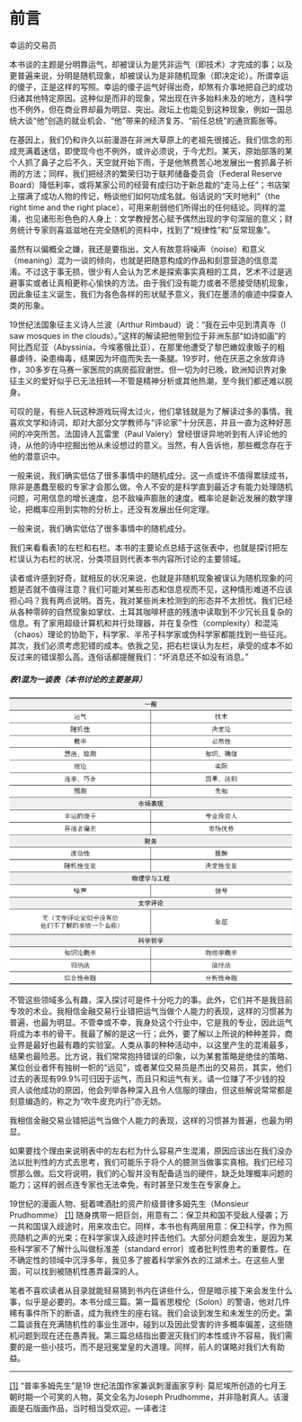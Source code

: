 # 前言  
幸运的交易员  


本书谈的主题是分明靠运气，却被误认为是凭非运气（即技术）才完成的事；以及更普遍来说，分明是随机现象，却被误认为是非随机现象（即决定论）。所谓幸运的傻子，正是这样的写照。幸运的傻子运气好得出奇，却煞有介事地把自己的成功归诸其他特定原因。这种似是而非的现象，常出现在许多始料未及的地方，连科学也不例外，但在商业界却最为明显、突出。政坛上也能见到这种现象，例如一国总统大谈“他”创造的就业机会、“他”带来的经济复苏、“前任总统”的通货膨胀等。

在基因上，我们仍和许久以前漫游在非洲大草原上的老祖先很接近。我们信念的形成充满着迷信，即使现今也不例外，或许必须说，于今尤烈。某天，原始部落的某个人抓了鼻子之后不久，天空就开始下雨，于是他煞费苦心地发展出一套抓鼻子祈雨的方法；同样，我们把经济的繁荣归功于联邦储备委员会（Federal Reserve Board）降低利率，或将某家公司的经营有成归功于新总裁的“走马上任”；书店架上摆满了成功人物的传记，畅谈他们如何功成名就。俗话说的“天时地利”（the right time and the right place），可用来削弱他们所得出的任何结论。同样的混淆，也见诸形形色色的人身上：文学教授苦心赋予偶然出现的字句深层的意义；财务统计专家则喜滋滋地在完全随机的资料中，找到了“规律性”和“反常现象”。

虽然有以偏概全之嫌，我还是要指出，文人有故意将噪声（noise）和意义（meaning）混为一谈的倾向，也就是把随意构成的作品和刻意营造的信息混淆。不过这于事无损，很少有人会认为艺术是探索事实真相的工具，艺术不过是逃避事实或者让真相更称心愉快的方法。由于我们没有能力或者不愿接受随机现象，因此象征主义诞生，我们为各色各样的形状赋予意义，我们在墨渍的痕迹中探查人类的形象。

19世纪法国象征主义诗人兰波（Arthur Rimbaud）说：“我在云中见到清真寺（I saw mosques in the clouds）。”这样的解读把他带到位于非洲东部“如诗如画”的阿比西尼亚（Abyssinia，今埃塞俄比亚），在那里他遭受了黎巴嫩奴隶贩子的粗暴虐待，染患梅毒，结果因为坏疽而失去一条腿。19岁时，他在厌恶之余放弃诗作，30多岁在马赛一家医院的病房孤寂谢世。但一切为时已晚，欧洲知识界对象征主义的爱好似乎已无法扭转—不管是精神分析或其他热潮，至今我们都还难以脱身。

可叹的是，有些人玩这种游戏玩得太过火，他们拿钱就是为了解读过多的事情。我喜欢文学和诗词，却对大部分文学教师与“评论家”十分厌恶，并且一直为这种好恶间的冲突所苦。法国诗人瓦雷里（Paul Valery）曾经很讶异地听到有人评论他的诗，从他的诗中挖掘出他从未设想过的意义。当然，有人告诉他，那些概念存在于他的潜意识中。

一般来说，我们确实低估了很多事情中的随机成分。这一点或许不值得累牍成书，除非是愚蠢至极的专家才会那么做。令人不安的是科学直到最近才有能力处理随机问题，可用信息的增长速度，总不敌噪声膨胀的速度。概率论是新近发展的数学理论，把概率应用到实物的分析上，还没有发展出任何定理。

一般来说，我们确实低估了很多事情中的随机成分。

我们来看看表1的左栏和右栏。本书的主要论点总结于这张表中，也就是探讨把左栏误认为右栏的状况，分类项目则代表本书内容所讨论的主要领域。

读者或许感到好奇，就相反的状况来说，也就是非随机现象被误认为随机现象的问题是否就不值得注意？我们可能对某些形态和信息视而不见，这种情形难道不应该担心吗？我有两点说明。首先，我对某些尚未检测到的形态并不太担忧。我们已经从各种零碎的自然现象如掌纹、土耳其咖啡杯底的残渣中读取到不少冗长且复杂的信息。有了家用超级计算机和并行处理器，并在复杂性（complexity）和混沌（chaos）理论的协助下，科学家、半吊子科学家或伪科学家都能找到一些征兆。其次，我们必须考虑犯错的成本。依我之见，把右栏误认为左栏，承受的成本不如反过来的错误那么高。连俗话都提醒我们：“坏消息还不如没有消息。”

##### 表1混为一谈表（本书讨论的主要差异）

![001](images/Image00099_jpg)

不管这些领域多么有趣，深入探讨可是件十分吃力的事。此外，它们并不是我目前专攻的术业。我相信金融交易行业错把运气当做个人能力的表现，这样的习惯甚为普遍，也最为明显。不管幸或不幸，我身处这个行业中，它是我的专业，因此运气将成为本书的骨干。我最了解的是这一行；此外，要了解以上所说的种种差异，商业界是最好也最有趣的实验室。人类从事的种种活动中，以这里产生的混淆最多，结果也最险恶。比方说，我们常常抱持错误的印象，以为某套策略是绝佳的策略、某位创业者怀有独树一帜的“远见”，或者某位交易员是杰出的交易员，其实，他们过去的表现有99.9%可归因于运气，而且只和运气有关。请一位赚了不少钱的投资人谈他成功的原因，他会列举各种深入且令人信服的理由，但这些解说常常都是刻意编造的，称之为“吹牛皮充内行”亦无妨。

我相信金融交易业错把运气当做个人能力的表现，这样的习惯甚为普遍，也最为明显。

如果要找个理由来说明表中的左右栏为什么容易产生混淆，原因应该出在我们没办法以批判性的方式去思考，我们可能乐于将个人的臆测当做事实真相。我们已经习惯那么做。后文将说明，我们的心智并没有配备适当的硬件，缺乏处理概率问题的能力；这样的弱点连专家也无法幸免，有时甚至只发生在专家身上。

19世纪的漫画人物、挺着啤酒肚的资产阶级普律多姆先生（Monsieur Prudhomme） [[1]](136_前言_幸运的交易员.md#note1n) 随身携带一把巨剑，用意有二：保卫共和国不受敌人侵袭；万一共和国误入歧途时，用来攻击它。同样，本书也有两层用意：保卫科学，作为照亮随机之声的光束；在科学家误入歧途时抨击他们。大部分问题会发生，是因为某些科学家不了解什么叫做标准差（standard error）或者批判性思考的重要性。在不确定性的领域中沉浮多年，我见多了披着科学家外衣的江湖术士。在这些人里面，可以找到被随机性愚弄最深的人。

笔者不喜欢读者从目录就能轻易猜到书内在讲些什么，但是暗示接下来会发生什么事，似乎是必要的。本书分成三篇。第一篇省思梭伦（Solon）的警语，他对几件稀有事件所下的断语，成为我终生的座右铭。我们会谈到发生和未发生的历史。第二篇谈我在充满随机性的事业生涯中，碰到以及因此受害的许多概率偏差，这些随机问题到现在还在愚弄我。第三篇总结指出要泯灭我们的本性或许不容易，我们需要的是一些小技巧，而不是冠冕堂皇的大道理。同样，前人的谋略对我们大有助益。

* * *

[[1]](136_前言_幸运的交易员.md#note1) “普率多姆先生”是19 世纪法国作家兼讽刺漫画家亨利· 莫尼埃所创造的七月王朝时期一个可笑的人物，英文全名为Joseph Prudhomme，并非隐射真人。该漫画是石版画作品，当时相当受欢迎。—译者注
